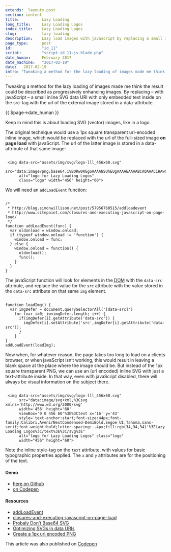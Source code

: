 ```yaml
---
extends: _layouts.post
section: content
title:          Lazy Loading
long_title:     Lazy Loading Logos
index_title:    Lazy Loading Logos
slug:           lazy-loading
description:    Lazy load images with javascript by replacing a small inline SVG data URI with embedded text on the src-tag with the url of the image stored in a data-attribute.
page_type:      post
id:             "id_11"
script:         "script-id_11-js.blade.php"
date_human:     February 2017
date_machine:   "2017-02-19"
date:   2017-02-19
intro: "Tweaking a method for the lazy loading of images made me think the result could be described as progressively enhancing images. By replacing – with javaScript – a small inline <span class='small-caps'>SVG</span> data <span class='small-caps'>URI</span> with only embedded text inside on the src-tag with the url of the external image stored in a data-attribute."
---
```


Tweaking a method for the lazy loading of images made me think the result could be described as progressively enhancing images. By replacing – with javaScript – a small inline <span class='small-caps'>SVG</span> data <span class='small-caps'>URI</span> with only embedded text inside on the src-tag with the url of the external image stored in a data-attribute.

<p class="publication-list__item__meta"><time datetime="{!! $page->date_machine !!}">{{ $page->date_human }}</time></p>

Keep in mind this is about loading <span class="small-caps">SVG</span> (vector) images, like in a logo.

The original technique would use a 1px square transparent url-encoded inline image, which would be replaced with the url of the full-sized image **on page load** with javaScript. The url of the latter image is stored in a data-attribute of that same image:

<pre><code class="language-html">
 &lt;img data-src="assets/img/svg/logo-lll_456x60.svg"
      src="data:image/png;base64,iVBORw0KGgoAAAANSUhEUgAAAAEAAAABCAQAAAC1HAwCAAAAC0lEQVR42mNkYAAAAAYAAjCB0C8AAAAASUVORK5CYII="
      alt="logo for Lazy Loading Logos"
      class="logo" width="456" height="60"&gt;
</code></pre>

We will need an `addLoadEvent` function:

<pre><code class="language-javascript">
/*
 * http://blog.simonwillison.net/post/57956760515/addloadevent
 * http://www.sitepoint.com/closures-and-executing-javascript-on-page-load/
 */
function addLoadEvent(func) {
  var oldonload = window.onload;
  if (typeof window.onload != 'function') {
    window.onload = func;
  } else {
    window.onload = function() {
      oldonload();
      func();
    }
  }
}
</code></pre>

The javaScript function will look for elements in the <abbr title="Document Object Model" class="small-caps">DOM</abbr> with the `data-src` attribute, and replace the value for the `src` attribute with the value stored in the `data-src` attribute on that same `img` element.

<pre><code class="language-javascript">
function loadImg() {
  var imgDefer = document.querySelectorAll('[data-src]')
    for (var i=0; iw&lt;imgDefer.length; i++) {
      if(imgDefer[i].getAttribute('data-src')) {
        imgDefer[i].setAttribute('src',imgDefer[i].getAttribute('data-src'));
      }
    }
}
addLoadEvent(loadImg);
</code></pre>

Now when, for whatever reason, the page takes too long to load on a clients browser, or when javaScript isn’t working, this would result in leaving a blank space at the place where the image should be. But instead of the 1px square transparent <span class="small-caps">PNG</span>, we can use an (url encoded) inline <span class="small-caps">SVG</span> with just a text-attribute inside. In that way, even with javaScript disabled, there will always be visual information on the subject there.

<pre><code class="language-html">
 &lt;img data-src="assets/img/svg/logo-lll_456x60.svg"
      src="data:image/svg+xml,%3Csvg xmlns='http://www.w3.org/2000/svg'
      width='456' height='60'
      viewBox='0 0 456 60'%3E%3Ctext x='16' y='43'
      style='text-anchor:start;font-size:44px;font-family:Calibri,AvenirNextCondensed-DemiBold,Segoe UI,Tahoma,sans-serif;font-weight:bold;letter-spacing:-.4px;fill:rgb(34,34,34)'%3ELazy Loading Logos%3C/text%3E%3C/svg%3E"
      alt="logo for Lazy Loading Logos" class="logo"
      width="456" height="60"&gt;
</code></pre>

Note the inline style-tag on the `text` attribute, with values for basic typographic properties applied. The `x` and `y` attributes are for the positioning of the text.

#### Demo

- [here on Github](https://atelierbram.github.io/lazy-loading-logos/)
- [on Codepen](http://codepen.io/atelierbram/pen/YNoNZw)

#### Resources

- [addLoadEvent](http://blog.simonwillison.net/post/57956760515/addloadevent)
- [closures-and-executing-javascript-on-page-load](http://www.sitepoint.com/closures-and-executing-javascript-on-page-load/)
- [Probaly Don’t Base64 SVG](https://css-tricks.com/probably-dont-base64-svg/)
- [Optimizing SVGs in data URIs](https://codepen.io/tigt/post/optimizing-svgs-in-data-uris)
- [Create a 1px url encoded PNG](http://png-pixel.com/)

<span class="note">This article was also published on [Codepen](http://codepen.io/atelierbram/post/lazy-loading)</span>
